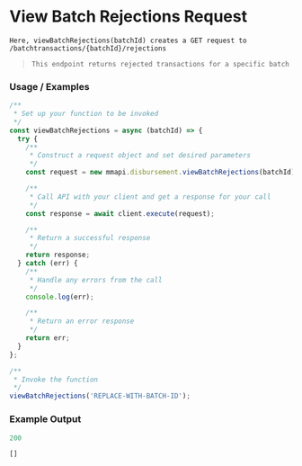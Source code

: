 # View Batch Rejections Request

`Here, viewBatchRejections(batchId) creates a GET request to /batchtransactions/{batchId}/rejections`

> `This endpoint returns rejected transactions for a specific batch`

### Usage / Examples
```javascript
/**
 * Set up your function to be invoked
 */
const viewBatchRejections = async (batchId) => {
  try {
    /**
     * Construct a request object and set desired parameters
     */
    const request = new mmapi.disbursement.viewBatchRejections(batchId);

    /**
     * Call API with your client and get a response for your call
     */
    const response = await client.execute(request);

    /**
     * Return a successful response
     */
    return response;
  } catch (err) {
    /**
     * Handle any errors from the call
     */
    console.log(err);

    /**
     * Return an error response
     */
    return err;
  }
};

/**
 * Invoke the function
 */
viewBatchRejections('REPLACE-WITH-BATCH-ID');
```

### Example Output
```javascript
200

[]
```
